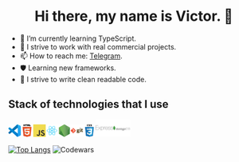 <h1 align="center">Hi there, my name is Victor. 👋</h1>

- 🌱 I’m currently learning TypeScript.
- 👯 I strive to work with real commercial projects.
- 📫 How to reach me: [Telegram](https://t.me/Victor_Om).
- :shield: Learning new frameworks.
- :memo: I strive to write clean readable code.

## Stack of technologies that I use

<img src='https://raw.githubusercontent.com/github/explore/80688e429a7d4ef2fca1e82350fe8e3517d3494d/topics/visual-studio-code/visual-studio-code.png' alt="visual studio" width = '25px'><img src='https://raw.githubusercontent.com/github/explore/80688e429a7d4ef2fca1e82350fe8e3517d3494d/topics/html/html.png' alt="html5" width = '25px'><img src='https://raw.githubusercontent.com/github/explore/80688e429a7d4ef2fca1e82350fe8e3517d3494d/topics/javascript/javascript.png' alt="js" width = '25px'><img src='https://raw.githubusercontent.com/github/explore/80688e429a7d4ef2fca1e82350fe8e3517d3494d/topics/react/react.png' alt="react" width = '25px'><img src='https://raw.githubusercontent.com/github/explore/80688e429a7d4ef2fca1e82350fe8e3517d3494d/topics/nodejs/nodejs.png' alt="node.js" width = '25px'><img src='https://raw.githubusercontent.com/github/explore/80688e429a7d4ef2fca1e82350fe8e3517d3494d/topics/git/git.png' alt="git" width = '25px'><img src='https://raw.githubusercontent.com/github/explore/80688e429a7d4ef2fca1e82350fe8e3517d3494d/topics/css/css.png' alt="css" width = '25px'><img src='https://raw.githubusercontent.com/github/explore/80688e429a7d4ef2fca1e82350fe8e3517d3494d/topics/express/express.png' alt="express" width = '35px'><img src='https://raw.githubusercontent.com/github/explore/80688e429a7d4ef2fca1e82350fe8e3517d3494d/topics/mongodb/mongodb.png' alt="mongodb" width = '35px'>

[![Top Langs](https://github-readme-stats.vercel.app/api/top-langs/?username=lexproject)](https://github.com/anuraghazra/github-readme-stats)
![Codewars](https://www.codewars.com/users/lexproject/badges/large)

<!--
**lexproject/lexproject** is a ✨ _special_ ✨ repository because its `README.md` (this file) appears on your GitHub profile.

Here are some ideas to get you started:

- 🔭 I’m currently working on ...
- 🌱 I’m currently learning ...
- 👯 I’m looking to collaborate on ...
- 🤔 I’m looking for help with ...
- 💬 Ask me about ...
- 📫 How to reach me: ...
- 😄 Pronouns: ...
- ⚡ Fun fact: ...
-->
